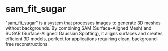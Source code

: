 # sam_fit_sugar
"sam_fit_sugar" is a system that processes images to generate 3D meshes without backgrounds. By combining SAM (Surface-Aligned Mesh) and SUGAR (Surface-Aligned Gaussian Splatting), it aligns surfaces and creates efficient 3D models, perfect for applications requiring clean, background-free reconstructions.
